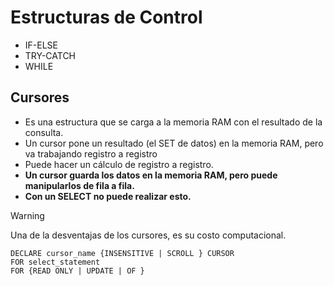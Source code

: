 
# Estructuras de Control

- IF-ELSE
- TRY-CATCH
- WHILE

## Cursores

- Es una estructura que se carga a la memoria RAM con el resultado de la consulta.
- Un cursor pone un resultado (el SET de datos) en la memoria RAM, pero va trabajando registro a registro 
- Puede hacer un cálculo de registro a registro.
- **Un cursor guarda los datos en la memoria RAM, pero puede manipularlos de fila a fila.**
- **Con un SELECT no puede realizar esto.**

> [!WARNING]
> Una de la desventajas de los cursores, es su costo computacional.

```
DECLARE cursor_name {INSENSITIVE | SCROLL } CURSOR
FOR select_statement
FOR {READ ONLY | UPDATE | OF }
```










